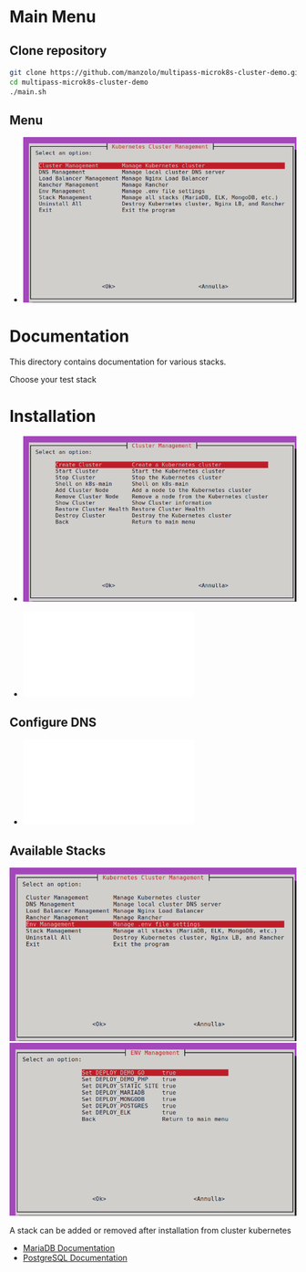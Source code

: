 # Main Menu

## Clone repository
```bash
git clone https://github.com/manzolo/multipass-microk8s-cluster-demo.git
cd multipass-microk8s-cluster-demo
./main.sh
```

## Menu

- ![Main menu](images/menu.png)

# Documentation

This directory contains documentation for various stacks.

Choose your test stack

# Installation

* ![Install](images/install.png)
- ![Install log](INSTALL_LOG.md)

## Configure DNS 

* ![DNS](dns/README.md)

## Available Stacks
![Stack menu](images/stack_menu.png)
![Stack list](images/stack_list.png)

A stack can be added or removed after installation from cluster kubernetes

* [MariaDB Documentation](mariadb/README.md)
* [PostgreSQL Documentation](postgres/README.md)
